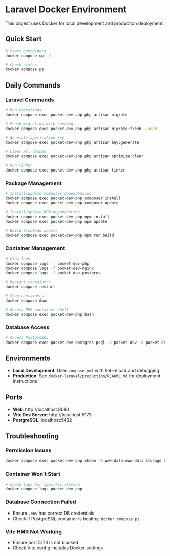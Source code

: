 # Laravel Docker Environment

This project uses Docker for local development and production deployment.

## Quick Start

```bash
# Start containers
docker compose up -d

# Check status
docker compose ps
```

## Daily Commands

### Laravel Commands
```bash
# Run migrations
docker compose exec pocket-dev-php php artisan migrate

# Fresh migration with seeding
docker compose exec pocket-dev-php php artisan migrate:fresh --seed

# Generate application key
docker compose exec pocket-dev-php php artisan key:generate

# Clear all caches
docker compose exec pocket-dev-php php artisan optimize:clear

# Run tinker
docker compose exec pocket-dev-php php artisan tinker
```

### Package Management
```bash
# Install/update Composer dependencies
docker compose exec pocket-dev-php composer install
docker compose exec pocket-dev-php composer update

# Install/update NPM dependencies
docker compose exec pocket-dev-php npm install
docker compose exec pocket-dev-php npm update

# Build frontend assets
docker compose exec pocket-dev-php npm run build
```

### Container Management
```bash
# View logs
docker compose logs -f pocket-dev-php
docker compose logs -f pocket-dev-nginx
docker compose logs -f pocket-dev-postgres

# Restart containers
docker compose restart

# Stop containers
docker compose down

# Access PHP container shell
docker compose exec pocket-dev-php bash
```

### Database Access
```bash
# Access PostgreSQL
docker compose exec pocket-dev-postgres psql -U pocket-dev -d pocket-dev
```

## Environments

- **Local Development**: Uses `compose.yml` with hot-reload and debugging
- **Production**: See `docker-laravel/production/README.md` for deployment instructions

## Ports

- **Web**: http://localhost:8080
- **Vite Dev Server**: http://localhost:5173
- **PostgreSQL**: localhost:5432

## Troubleshooting

### Permission Issues
```bash
docker compose exec pocket-dev-php chown -R www-data:www-data storage bootstrap/cache
```

### Container Won't Start
```bash
# Check logs for specific service
docker compose logs pocket-dev-php
```

### Database Connection Failed
- Ensure `.env` has correct DB credentials
- Check if PostgreSQL container is healthy: `docker compose ps`

### Vite HMR Not Working
- Ensure port 5173 is not blocked
- Check Vite config includes Docker settings